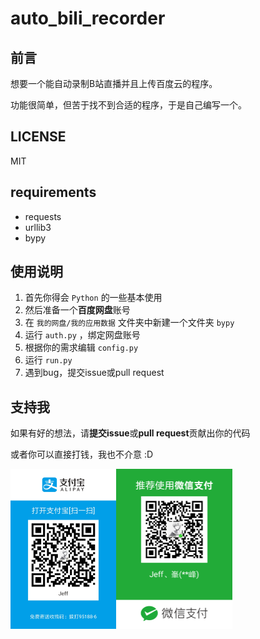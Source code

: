 # auto_bili_recorder

## 前言

想要一个能自动录制B站直播并且上传百度云的程序。

功能很简单，但苦于找不到合适的程序，于是自己编写一个。

## LICENSE

MIT

## requirements

- requests
- urllib3
- bypy

## 使用说明

1. 首先你得会 `Python` 的一些基本使用
2. 然后准备一个**百度网盘**账号
3. 在 `我的网盘/我的应用数据` 文件夹中新建一个文件夹 `bypy`
4. 运行 `auth.py` ，绑定网盘账号
5. 根据你的需求编辑 `config.py`
6. 运行 `run.py`
7. 遇到bug，提交issue或pull request

## 支持我

如果有好的想法，请**提交issue**或**pull request**贡献出你的代码

或者你可以直接打钱，我也不介意 :D

<img src="README.assets/1519287315941.jpg" alt="1519287315941" style="zoom:25%;" /><img src="README.assets/mm_facetoface_collect_qrcode_1519287360372.png" alt="mm_facetoface_collect_qrcode_1519287360372" style="zoom:25%;" />